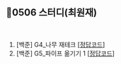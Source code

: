 ## 📘0506 스터디(최원재)
</br>

1. [백준] G4_나무 재테크 [[정답코드]()]
2. [백준] G5_파이프 옮기기 1 [[정답코드](Main_bj_17070_파이프옮기기.java)]
